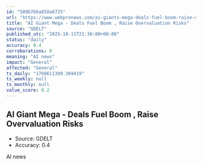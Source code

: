 ```yaml
---
id: "509b766a858a6725"
url: "https://www.webpronews.com/ai-giants-mega-deals-fuel-boom-raise-overvaluation-risks/"
title: "AI Giant Mega - Deals Fuel Boom , Raise Overvaluation Risks"
source: "GDELT"
published_utc: "2025-10-11T21:30:00+00:00"
status: "daily"
accuracy: 0.4
corroborations: 0
meaning: "AI news"
impact: "General"
affected: "General"
ts_daily: "1760611399.369419"
ts_weekly: null
ts_monthly: null
value_score: 0.2
---
```

## AI Giant Mega - Deals Fuel Boom , Raise Overvaluation Risks

- Source: GDELT
- Accuracy: 0.4

AI news

